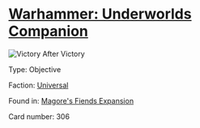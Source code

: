 # [Warhammer: Underworlds Companion](https://guidokessels.github.io/wh-underworlds)

  

![Victory After Victory](https://warhammerunderworlds.com/wp-content/uploads/sites/6/2018/03/306_ENG.png)



Type: Objective

Faction: [Universal](https://guidokessels.github.io/wh-underworlds/factions/universal)

Found in: [Magore's Fiends Expansion](https://guidokessels.github.io/wh-underworlds/locations/magores-fiends-expansion)

Card number: 306

